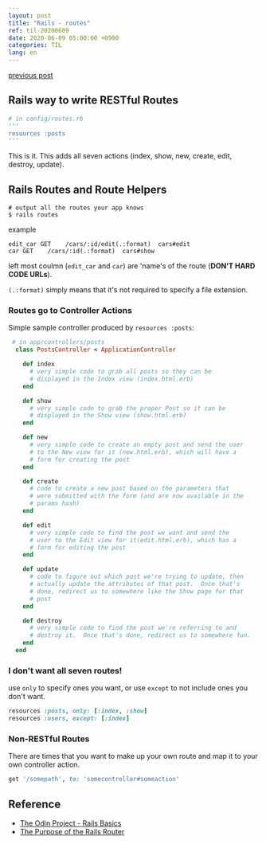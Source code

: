 ```yaml
---
layout: post
title: "Rails - routes"
ref: til-20200609
date: 2020-06-09 05:00:00 +0900
categories: TIL
lang: en
---
```


[previous post](./20200605)
## Rails way to write RESTful Routes

```rb
# in config/routes.rb
'''
resources :posts
'''
```
This is it.  This adds all seven actions (index, show, new, create, edit, destroy, update).

<div class="divider"></div>

## Rails Routes and Route Helpers
```
# output all the routes your app knows
$ rails routes
```
example
```
edit_car GET    /cars/:id/edit(.:format)  cars#edit
car GET    /cars/:id(.:format)  cars#show
```

left most coulmn (`edit_car` and `car`) are 'name's of the route (**DON'T HARD CODE URLs**).

`(.:format)` simply means that it's not required to specify a file extension.

### Routes go to Controller Actions

Simple sample controller produced by `resources :posts`:

```rb
 # in app/controllers/posts
  class PostsController < ApplicationController

    def index
      # very simple code to grab all posts so they can be
      # displayed in the Index view (index.html.erb)
    end

    def show
      # very simple code to grab the proper Post so it can be
      # displayed in the Show view (show.html.erb)
    end

    def new
      # very simple code to create an empty post and send the user
      # to the New view for it (new.html.erb), which will have a
      # form for creating the post
    end

    def create
      # code to create a new post based on the parameters that
      # were submitted with the form (and are now available in the
      # params hash)
    end

    def edit
      # very simple code to find the post we want and send the
      # user to the Edit view for it(edit.html.erb), which has a
      # form for editing the post
    end

    def update
      # code to figure out which post we're trying to update, then
      # actually update the attributes of that post.  Once that's
      # done, redirect us to somewhere like the Show page for that
      # post
    end

    def destroy
      # very simple code to find the post we're referring to and
      # destroy it.  Once that's done, redirect us to somewhere fun.
    end
  end
```

### I don't want all seven routes!

use `only` to specify ones you want, or use `except` to not include ones you don't want.

```rb
resources :posts, only: [:index, :show]
resources :users, except: [:index]
```

### Non-RESTful Routes
There are times that you want to make up your own route and map it to your own controller action.

```rb
get '/somepath', to: 'somecontroller#someaction'
```

<div class="divider"></div>

## Reference
- [The Odin Project - Rails Basics](https://www.theodinproject.com/lessons/a-railsy-web-refresher)
- [The Purpose of the Rails Router](https://guides.rubyonrails.org/routing.html#generating-paths-and-urls-from-code)
